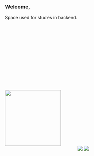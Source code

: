 ### Welcome,
Space used for studies in backend.
<br>
##

<br>

<div align = "center">
  <a href="https://github.com/PedroTDrehmer ">
  <img data-canonical-src="https://github-readme-stats.vercel.app/api/top-langs/?username=PedroTDrehmer&amp;layout=compact&amp;langs_count=7&amp;theme=dracula" style="max-width: 100%;" height="180em">
  
</div>
<img src="https://camo.githubusercontent.com/d303f39e70b0cb51c7ce049fab232b6a6694253237a70d9e2fa2ddbca279ccab/68747470733a2f2f6769746875622d726561646d652d73746174732e76657263656c2e6170702f6170692f746f702d6c616e67732f3f757365726e616d653d6c7563617372616d6f73646576266c61796f75743d636f6d70616374266c616e67735f636f756e743d37267468656d653d64726163756c61" data-canonical-src="https://github-readme-stats.vercel.app/api/top-langs/?username=lucasramosdev&amp;layout=compact&amp;langs_count=7&amp;theme=dracula" style="max-width: 100%;" height="180em">
<br>

<div align = "center">
  <a href="https://www.linkedin.com/in/pedrodrehmer/"><img src="https://img.shields.io/badge/LinkedIn-0077B5?style=for-the-badge&logo=linkedin&logoColor=white" target="_blank"></a>
  <a href = "mailto:pedrodrehmer@outlook.com"><img src="https://img.shields.io/badge/Microsoft_Outlook-0078D4?style=for-the-badge&logo=microsoft-outlook&logoColor=white" target="_blank"></a>
</div>
